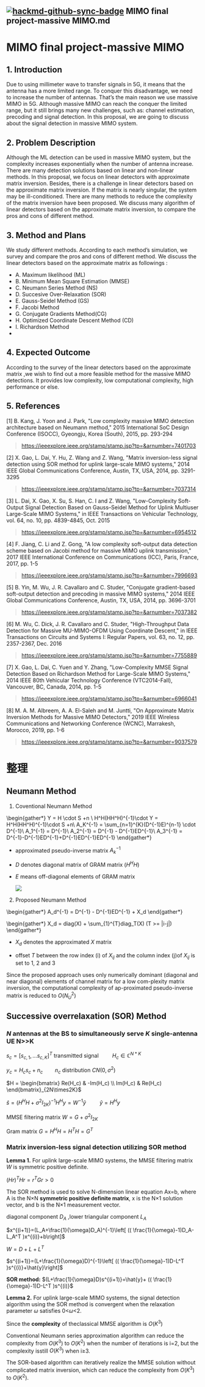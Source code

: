 [![hackmd-github-sync-badge](https://hackmd.io/YMF0dDwUSw6ObPV0FgZyxA/badge)](https://hackmd.io/YMF0dDwUSw6ObPV0FgZyxA)
MIMO final project-massive MIMO.md
---
# MIMO final project-massive MIMO

## 1.	Introduction
Due to using millimeter wave to transfer signals in 5G, it means that the antenna has a more limited range. To conquer this disadvantage, we need to increase the number of antennas. That’s the main reason we use massive MIMO in 5G. Although massive MIMO can reach the conquer the limited range, but it still brings many new challenges, such as: channel estimation, precoding and signal detection. In this proposal, we are going to discuss about the signal detection in massive MIMO system.

## 2.	Problem Description
Although the ML detection can be used in massive MIMO system, but the complexity increases exponentially when the number of antenna increase. There are many detection solutions based on linear and non-linear methods. In this proposal, we focus on linear detectors with approximate matrix inversion. Besides, there is a challenge in linear detectors based on the approximate matrix inversion. If the matrix is nearly singular, the system may be ill-conditioned. There are many methods to reduce the complexity of the matrix inversion have been proposed. We discuss many algorithm of linear detectors based on the approximate matrix inversion, to compare the pros and cons of different method.

## 3.	Method and Plans
We study different methods. According to each method’s simulation, we survey and compare the pros and cons of different method. We discuss the linear detectors based on the approximate matrix as followings :
-    A.	Maximum likelihood (ML)
-    B.	Minimum Mean Square Estimation (MMSE)
-    C.	Neumann Series Method (NS)
-    D.	Succesive Over-Relaxation (SOR)
-    E.	Gauss-Seidel Method (GS)
-    F.	Jacobi Method
-    G.	Conjugate Gradients Method(CG)
-    H.	Optimized Coordinate Descent Method (CD)
-    I.	Richardson Method
-    
## 4.	Expected Outcome
According to the survey of the linear detectors based on the approximate matrix ,we wish to find out a more feasible method for the massive MIMO detections. It provides low complexity, low computational complexity, high performance or else.

## 5.	References
[1]	B. Kang, J. Yoon and J. Park, "Low complexity massive MIMO detection architecture based on Neumann method," 2015 International SoC Design Conference (ISOCC), Gyeongju, Korea (South), 2015, pp. 293-294
> https://ieeexplore.ieee.org/stamp/stamp.jsp?tp=&arnumber=7401703
> 
[2]	X. Gao, L. Dai, Y. Hu, Z. Wang and Z. Wang, "Matrix inversion-less signal detection using SOR method for uplink large-scale MIMO systems," 2014 IEEE Global Communications Conference, Austin, TX, USA, 2014, pp. 3291-3295
> https://ieeexplore.ieee.org/stamp/stamp.jsp?tp=&arnumber=7037314

[3]	L. Dai, X. Gao, X. Su, S. Han, C. I and Z. Wang, "Low-Complexity Soft-Output Signal Detection Based on Gauss–Seidel Method for Uplink Multiuser Large-Scale MIMO Systems," in IEEE Transactions on Vehicular Technology, vol. 64, no. 10, pp. 4839-4845, Oct. 2015
> https://ieeexplore.ieee.org/stamp/stamp.jsp?tp=&arnumber=6954512

[4]	F. Jiang, C. Li and Z. Gong, "A low complexity soft-output data detection scheme based on Jacobi method for massive MIMO uplink transmission," 2017 IEEE International Conference on Communications (ICC), Paris, France, 2017, pp. 1-5
> https://ieeexplore.ieee.org/stamp/stamp.jsp?tp=&arnumber=7996693

[5]	B. Yin, M. Wu, J. R. Cavallaro and C. Studer, "Conjugate gradient-based soft-output detection and precoding in massive MIMO systems," 2014 IEEE Global Communications Conference, Austin, TX, USA, 2014, pp. 3696-3701
> https://ieeexplore.ieee.org/stamp/stamp.jsp?tp=&arnumber=7037382

[6]	M. Wu, C. Dick, J. R. Cavallaro and C. Studer, "High-Throughput Data Detection for Massive MU-MIMO-OFDM Using Coordinate Descent," in IEEE Transactions on Circuits and Systems I: Regular Papers, vol. 63, no. 12, pp. 2357-2367, Dec. 2016
> https://ieeexplore.ieee.org/stamp/stamp.jsp?tp=&arnumber=7755889

[7]	X. Gao, L. Dai, C. Yuen and Y. Zhang, "Low-Complexity MMSE Signal Detection Based on Richardson Method for Large-Scale MIMO Systems," 2014 IEEE 80th Vehicular Technology Conference (VTC2014-Fall), Vancouver, BC, Canada, 2014, pp. 1-5
> https://ieeexplore.ieee.org/stamp/stamp.jsp?tp=&arnumber=6966041

[8]	M. A. M. Albreem, A. A. El-Saleh and M. Juntti, "On Approximate Matrix Inversion Methods for Massive MIMO Detectors," 2019 IEEE Wireless Communications and Networking Conference (WCNC), Marrakesh, Morocco, 2019, pp. 1-6
> https://ieeexplore.ieee.org/stamp/stamp.jsp?tp=&arnumber=9037579


# 整理

## Neumann Method 

1.  Coventional Neumann Method 


    
    
\begin{gather*}
Y = H \cdot S +n \\
H^H(HH^H)^{-1}\cdot Y = H^H(HH^H)^{-1}\cdot S +n\\
A_K^{-1} = \sum_{n=1}^{K}(D^{-1}E)^{n-1} \cdot D^{-1}\\
A_1^{-1} = D^{-1}\\
A_2^{-1} = D^{-1} - D^{-1}ED^{-1}\\
A_3^{-1} = D^{-1}-D^{-1}ED^{-1}+D^{-1}ED^{-1}ED^{-1}
\end{gather*}




    
* approximated  pseudo-inverse  matrix $A_k^{-1}$
* $D$  denotes  diagonal  matrix  of  GRAM  matrix  $(H^HH)$
* $E$  means off-diagonal elements of GRAM matrix


    ![](https://i.imgur.com/d0vjAe8.png)


2. Proposed Neumann Method 


\begin{gather*}
A_d^{-1} = D^{-1} - D^{-1}ED^{-1} + X_d
\end{gather*}
    
\begin{gather*}
X_d = diag(X) + \sum_{1}^{T}diag_T(X) (T >= |i-j|)
\end{gather*}
    
*  $X_d$ denotes  the approximated $X$ matrix
    
* offset $T$ between the row index (i) of $X_{ij}$ and the column index (j)of $X_{ij}$ is set to 1, 2 and 3

Since the proposed  approach  uses  only  numerically  dominant  (diagonal  and near diagonal) elements of channel  matrix  for  a  low  com-plexity  matrix  inversion,  the  computational  complexity  of  ap-proximated  pseudo-inverse  matrix  is  reduced  to $O(N_U^2)$


## Successive overrelaxation (SOR) Method

### $N$  antennas at the BS to simultaneously serve  $K$ single-antenna UE N>>K


$s_c =\left[ s_{c,1},... s_{c,K}\right]^T$ transmitted signal
$\qquad H_c\in \mathbb{C}^{N*K}$

$y_c = H_cs_c+n_c \qquad     n_c$ distribution $CN(0,\sigma^2)$

$H = 
\begin{bmatrix}
Re(H_c) & -Im(H_c) \\
Im(H_c) & Re(H_c) 
\end{bmatrix}_{2N\times2K}$


$\hat{s}=(H^HH+\sigma^2I_{2K})^{-1}H^Hy=W^{-1}\hat{y}$ $\qquad\hat{y}=H^Hy$


MMSE filtering matrix $W = G+\sigma^2I_{2K}$

Gram matrix $G = H^HH = H^TH = G^T$

### Matrix inversion-less signal detection utilizing SOR method

**Lemma  1.** For uplink large-scale MIMO systems, the MMSE filtering matrix $W$ is symmetric positive definite.

$(Hr)^THr=r^TGr>0$

The SOR method is used to solve N-dimension linear equation Ax=b, where A is the N×N **symmetric positive definite matrix**, x is the N×1 solution vector, and b is the N×1 measurement vector.

diagonal component $D_A$
,lower triangular component $L_A$

$x^{(i+1)}=(L_A+\frac{1}{\omega}D_A)^{-1}\left[ (( \frac{1}{\omega}-1)D_A-L_A^T )x^{(i)}+b\right]$

$W=D+L+L^T$

$s^{(i+1)}=(L+\frac{1}{\omega}D)^{-1}\left[ (( \frac{1}{\omega}-1)D-L^T )s^{(i)}+\hat{y}\right]$

**SOR method:**
$(L+\frac{1}{\omega}D)s^{(i+1)}=\hat{y}+ (( \frac{1}{\omega}-1)D-L^T )s^{(i)}$


**Lemma 2.** For uplink large-scale MIMO systems, the signal detection algorithm using the SOR method is convergent when the relaxation parameter $\omega$ satisfies 0<$\omega$<2.


Since the **complexity** of theclassical MMSE algorithm is $O(K^3)$

Conventional Neumann series approximation algorithm can reduce the complexity from $O(K^3)$ to $O(K^2)$ when the number of iterations is i=2, but the complexity isstill $O(K^3)$ when i≥3.

The SOR-based algorithm can iteratively realize the MMSE solution without complicated matrix inversion, which can reduce the complexity from $O(K^3)$ to $O(K^2)$.